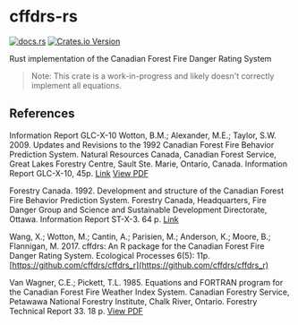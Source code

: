 # cffdrs-rs

[![docs.rs](https://img.shields.io/docsrs/cffdrs)](https://docs.rs/cffdrs)
[![Crates.io Version](https://img.shields.io/crates/v/cffdrs)](https://crates.io/crates/cffdrs)

Rust implementation of the Canadian Forest Fire Danger Rating System

> Note: This crate is a work-in-progress and likely doesn't correctly implement all equations.

## References

Information Report GLC-X-10
Wotton, B.M.; Alexander, M.E.; Taylor, S.W. 2009. Updates and
Revisions to the 1992 Canadian Forest Fire Behavior Prediction
System. Natural Resources Canada, Canadian Forest Service,
Great Lakes Forestry Centre, Sault Ste. Marie, Ontario, Canada.
Information Report GLC-X-10, 45p.
[Link](https://publications.gc.ca/site/eng/9.505580/publication.html)
[View PDF](https://cfs.nrcan.gc.ca/pubwarehouse/pdfs/31414.pdf)

Forestry Canada. 1992. Development and structure of the Canadian Forest Fire Behavior Prediction System. Forestry Canada, Headquarters, Fire Danger Group and Science and Sustainable Development Directorate, Ottawa. Information Report ST-X-3. 64 p.
[Link](https://ostrnrcan-dostrncan.canada.ca/entities/publication/27d3ea09-fd84-4653-a22e-598cc597400c)

Wang, X.; Wotton, M.; Cantin, A.; Parisien, M.; Anderson, K.; Moore, B.; Flannigan, M. 2017. cffdrs: An R package for the Canadian Forest Fire Danger Rating System. Ecological Processes 6(5): 11p.
[https://github.com/cffdrs/cffdrs_r](https://github.com/cffdrs/cffdrs_r)

Van Wagner, C.E.; Pickett, T.L. 1985. Equations and FORTRAN program for the Canadian Forest Fire Weather Index System. Canadian Forestry Service, Petawawa National Forestry Institute, Chalk River, Ontario. Forestry Technical Report 33. 18 p.
[View PDF](https://cfs.nrcan.gc.ca/pubwarehouse/pdfs/19973.pdf)
